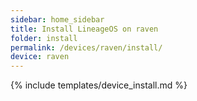 ```yaml
---
sidebar: home_sidebar
title: Install LineageOS on raven
folder: install
permalink: /devices/raven/install/
device: raven
---
```

{% include templates/device_install.md %}
